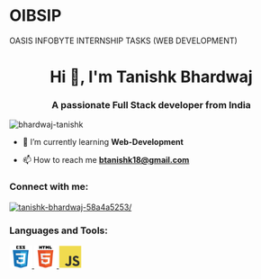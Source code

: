 # OIBSIP
OASIS INFOBYTE INTERNSHIP TASKS (WEB DEVELOPMENT)

<h1 align="center">Hi 👋, I'm Tanishk Bhardwaj</h1>
<h3 align="center">A passionate Full Stack developer from India</h3>

<p align="left"> <img src="https://komarev.com/ghpvc/?username=bhardwaj-tanishk&label=Profile%20views&color=0e75b6&style=flat" alt="bhardwaj-tanishk" /> </p>

- 🌱 I’m currently learning **Web-Development**

- 📫 How to reach me **btanishk18@gmail.com**

<h3 align="left">Connect with me:</h3>
<p align="left">
<a href="https://linkedin.com/in/tanishk-bhardwaj-58a4a5253/" target="blank"><img align="center" src="https://raw.githubusercontent.com/rahuldkjain/github-profile-readme-generator/master/src/images/icons/Social/linked-in-alt.svg" alt="tanishk-bhardwaj-58a4a5253/" height="30" width="40" /></a>
</p>

<h3 align="left">Languages and Tools:</h3>
<p align="left"> <a href="https://www.w3schools.com/css/" target="_blank" rel="noreferrer"> <img src="https://raw.githubusercontent.com/devicons/devicon/master/icons/css3/css3-original-wordmark.svg" alt="css3" width="40" height="40"/> </a> <a href="https://www.w3.org/html/" target="_blank" rel="noreferrer"> <img src="https://raw.githubusercontent.com/devicons/devicon/master/icons/html5/html5-original-wordmark.svg" alt="html5" width="40" height="40"/> </a> <a href="https://developer.mozilla.org/en-US/docs/Web/JavaScript" target="_blank" rel="noreferrer"> <img src="https://raw.githubusercontent.com/devicons/devicon/master/icons/javascript/javascript-original.svg" alt="javascript" width="40" height="40"/> </a> </p>

